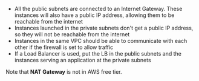 
- All the public subnets are connected to an Internet Gateway.
These instances will also have a public IP address, allowing them to be reachable
from the internet
- Instances launched in the private subnets don't get a public IP address,
so they will not be reachable from the internet
- Instances in the same VPC should be able to communicate with each other if the
firewall is set to allow traffic
- If a Load Balancer is used, put the LB in the public subnets and the instances
serving an application at the private subnets


Note that __NAT Gateway__ is not in AWS free tier.
